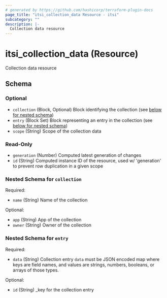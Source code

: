 ```yaml
---
# generated by https://github.com/hashicorp/terraform-plugin-docs
page_title: "itsi_collection_data Resource - itsi"
subcategory: ""
description: |-
  Collection data resource
---
```


# itsi_collection_data (Resource)

Collection data resource



<!-- schema generated by tfplugindocs -->
## Schema

### Optional

- `collection` (Block, Optional) Block identifying the collection (see [below for nested schema](#nestedblock--collection))
- `entry` (Block Set) Block representing an entry in the collection (see [below for nested schema](#nestedblock--entry))
- `scope` (String) Scope of the collection data

### Read-Only

- `generation` (Number) Computed latest generation of changes
- `id` (String) Computed instance ID of the resource, used w/ 'generation' to prevent row duplication in a given scope

<a id="nestedblock--collection"></a>
### Nested Schema for `collection`

Required:

- `name` (String) Name of the collection

Optional:

- `app` (String) App of the collection
- `owner` (String) Owner of the collection


<a id="nestedblock--entry"></a>
### Nested Schema for `entry`

Required:

- `data` (String) Collection entry `data` must be JSON encoded map where keys are field names, and values are strings, numbers, booleans, or arrays of those types.

Optional:

- `id` (String) _key for the collection entry


